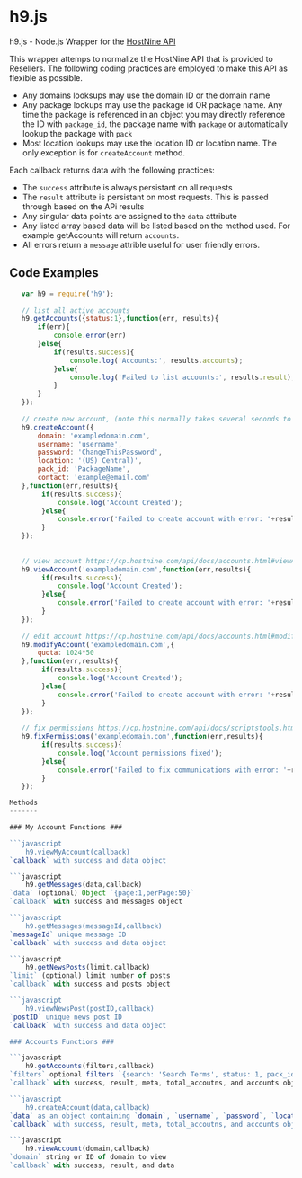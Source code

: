 h9.js
=====

h9.js - Node.js Wrapper for the [HostNine API](https://cp.hostnine.com/api/docs/)

This wrapper attemps to normalize the HostNine API that is provided to Resellers. The following coding practices are employed to make this API as flexible as possible.

 * Any domains looksups may use the domain ID or the domain name
 * Any package lookups may use the package id OR package name. Any time the package is referenced in an object you may directly reference the ID with `package_id`, the package name with `package` or automatically lookup the package with `pack`
 * Most location lookups may use the location ID or location name. The only exception is for `createAccount` method.

Each callback returns data with the following practices:

 * The `success` attribute is always persistant on all requests
 * The `result` attribute is persistant on most requests. This is passed through based on the APi results
 * Any singular data points are assigned to the `data` attribute
 * Any listed array based data will be listed based on the method used. For example getAccounts will return `accounts`.
 * All errors return a `message` attrible useful for user friendly errors.


Code Examples
-------------
```javascript
   var h9 = require('h9');
   
   // list all active accounts 
   h9.getAccounts({status:1},function(err, results){
       if(err){
           console.error(err)
       }else{
           if(results.success){
               console.log('Accounts:', results.accounts);
           }else{
               console.log('Failed to list accounts:', results.result);
           }
       }
   });
   
   // create new account, (note this normally takes several seconds to complete) https://cp.hostnine.com/api/docs/accounts.html#createAccount
   h9.createAccount({
       domain: 'exampledomain.com',
       username: 'username',
       password: 'ChangeThisPassword',
       location: '(US) Central)',
       pack_id: 'PackageName',
       contact: 'example@email.com'
   },function(err,results){
        if(results.success){
            console.log('Account Created');
        }else{
            console.error('Failed to create account with error: '+results.result);
        }
   });
   
   
   // view account https://cp.hostnine.com/api/docs/accounts.html#viewAccount
   h9.viewAccount('exampledomain.com',function(err,results){
        if(results.success){
            console.log('Account Created');
        }else{
            console.error('Failed to create account with error: '+results.result);
        }
   });
   
   // edit account https://cp.hostnine.com/api/docs/accounts.html#modifyAccount
   h9.modifyAccount('exampledomain.com',{
       quota: 1024*50
   },function(err,results){
        if(results.success){
            console.log('Account Created');
        }else{
            console.error('Failed to create account with error: '+results.result);
        }
   });
   
   // fix permissions https://cp.hostnine.com/api/docs/scriptstools.html#fixPermissions
   h9.fixPermissions('exampledomain.com',function(err,results){
        if(results.success){
            console.log('Account permissions fixed');
        }else{
            console.error('Failed to fix communications with error: '+results.result);
        }
   });

Methods
-------

### My Account Functions ###

```javascript
    h9.viewMyAccount(callback)
`callback` with success and data object

```javascript    
    h9.getMessages(data,callback)
`data` (optional) Object `{page:1,perPage:50}`
`callback` with success and messages object

```javascript    
    h9.getMessages(messageId,callback)
`messageId` unique message ID
`callback` with success and data object

```javascript
    h9.getNewsPosts(limit,callback)
`limit` (optional) limit number of posts
`callback` with success and posts object

```javascript
    h9.viewNewsPost(postID,callback)
`postID` unique news post ID
`callback` with success and data object

### Accounts Functions ###

```javascript
    h9.getAccounts(filters,callback)
`filters` optional filters `{search: 'Search Terms', status: 1, pack_id: 1234}`
`callback` with success, result, meta, total_accoutns, and accounts objects

```javascript
    h9.createAccount(data,callback)
`data` as an object containing `domain`, `username`, `password`, `location`, `pack` and optionally `contact` and `skeleton` 
`callback` with success, result, meta, total_accoutns, and accounts objects

```javascript
    h9.viewAccount(domain,callback)
`domain` string or ID of domain to view
`callback` with success, result, and data
